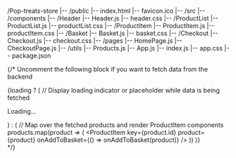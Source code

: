 /Pop-treats-store
|-- /public
    |-- index.html
    |-- favicon.ico
|-- /src
    |-- /components
        |-- /Header
            |-- Header.js
            |-- header.css
        |-- /ProductList
            |-- ProductList.js
            |-- productList.css
        |-- /ProductItem
            |-- ProductItem.js
            |-- productItem.css
        |-- /Basket
            |-- Basket.js
            |-- basket.css
        |-- /Checkout
            |-- Checkout.js
            |-- checkout.css
    |-- /pages
        |-- HomePage.js
        |-- CheckoutPage.js
    |-- /utils
        |-- Products.js
    |-- App.js
    |-- index.js
    |-- app.css
|-- package.json




 {/* Uncomment the following block if you want to fetch data from the backend
      <div className="productList">
        {loading ? (
          // Display loading indicator or placeholder while data is being fetched
          <p>Loading...</p>
        ) : (
          // Map over the fetched products and render ProductItem components
          products.map(product => (
            <ProductItem
              key={product.id}
              product={product}
              onAddToBasket={() => onAddToBasket(product)}
            />
          ))
        )}
      </div>
      */}
